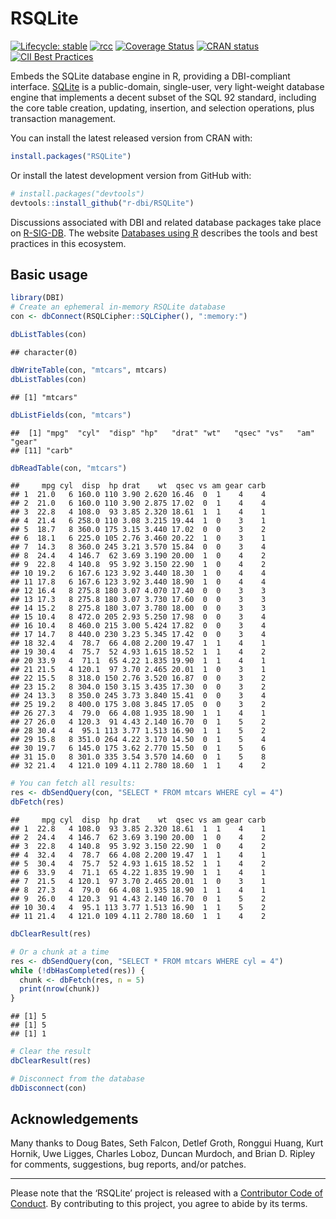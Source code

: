 
<!-- README.md is generated from README.Rmd. Please edit that file -->

# RSQLite

<!-- badges: start -->

[![Lifecycle:
stable](https://img.shields.io/badge/lifecycle-stable-brightgreen.svg)](https://lifecycle.r-lib.org/articles/stages.html)
[![rcc](https://github.com/r-dbi/RSQLite/workflows/rcc/badge.svg)](https://github.com/r-dbi/RSQLite/actions)
[![Coverage
Status](https://codecov.io/gh/r-dbi/RSQLite/branch/master/graph/badge.svg)](https://codecov.io/github/r-dbi/RSQLite?branch=master)
[![CRAN
status](https://www.r-pkg.org/badges/version/RSQLite)](https://cran.r-project.org/package=RSQLite)
[![CII Best
Practices](https://bestpractices.coreinfrastructure.org/projects/3234/badge)](https://bestpractices.coreinfrastructure.org/projects/3234)
<!-- badges: end -->

Embeds the SQLite database engine in R, providing a DBI-compliant
interface. [SQLite](https://www.sqlite.org/index.html) is a
public-domain, single-user, very light-weight database engine that
implements a decent subset of the SQL 92 standard, including the core
table creation, updating, insertion, and selection operations, plus
transaction management.

You can install the latest released version from CRAN with:

``` r
install.packages("RSQLite")
```

Or install the latest development version from GitHub with:

``` r
# install.packages("devtools")
devtools::install_github("r-dbi/RSQLite")
```

Discussions associated with DBI and related database packages take place
on [R-SIG-DB](https://stat.ethz.ch/mailman/listinfo/r-sig-db). The
website [Databases using R](https://db.rstudio.com/) describes the tools
and best practices in this ecosystem.

## Basic usage

``` r
library(DBI)
# Create an ephemeral in-memory RSQLite database
con <- dbConnect(RSQLCipher::SQLCipher(), ":memory:")

dbListTables(con)
```

    ## character(0)

``` r
dbWriteTable(con, "mtcars", mtcars)
dbListTables(con)
```

    ## [1] "mtcars"

``` r
dbListFields(con, "mtcars")
```

    ##  [1] "mpg"  "cyl"  "disp" "hp"   "drat" "wt"   "qsec" "vs"   "am"   "gear"
    ## [11] "carb"

``` r
dbReadTable(con, "mtcars")
```

    ##     mpg cyl  disp  hp drat    wt  qsec vs am gear carb
    ## 1  21.0   6 160.0 110 3.90 2.620 16.46  0  1    4    4
    ## 2  21.0   6 160.0 110 3.90 2.875 17.02  0  1    4    4
    ## 3  22.8   4 108.0  93 3.85 2.320 18.61  1  1    4    1
    ## 4  21.4   6 258.0 110 3.08 3.215 19.44  1  0    3    1
    ## 5  18.7   8 360.0 175 3.15 3.440 17.02  0  0    3    2
    ## 6  18.1   6 225.0 105 2.76 3.460 20.22  1  0    3    1
    ## 7  14.3   8 360.0 245 3.21 3.570 15.84  0  0    3    4
    ## 8  24.4   4 146.7  62 3.69 3.190 20.00  1  0    4    2
    ## 9  22.8   4 140.8  95 3.92 3.150 22.90  1  0    4    2
    ## 10 19.2   6 167.6 123 3.92 3.440 18.30  1  0    4    4
    ## 11 17.8   6 167.6 123 3.92 3.440 18.90  1  0    4    4
    ## 12 16.4   8 275.8 180 3.07 4.070 17.40  0  0    3    3
    ## 13 17.3   8 275.8 180 3.07 3.730 17.60  0  0    3    3
    ## 14 15.2   8 275.8 180 3.07 3.780 18.00  0  0    3    3
    ## 15 10.4   8 472.0 205 2.93 5.250 17.98  0  0    3    4
    ## 16 10.4   8 460.0 215 3.00 5.424 17.82  0  0    3    4
    ## 17 14.7   8 440.0 230 3.23 5.345 17.42  0  0    3    4
    ## 18 32.4   4  78.7  66 4.08 2.200 19.47  1  1    4    1
    ## 19 30.4   4  75.7  52 4.93 1.615 18.52  1  1    4    2
    ## 20 33.9   4  71.1  65 4.22 1.835 19.90  1  1    4    1
    ## 21 21.5   4 120.1  97 3.70 2.465 20.01  1  0    3    1
    ## 22 15.5   8 318.0 150 2.76 3.520 16.87  0  0    3    2
    ## 23 15.2   8 304.0 150 3.15 3.435 17.30  0  0    3    2
    ## 24 13.3   8 350.0 245 3.73 3.840 15.41  0  0    3    4
    ## 25 19.2   8 400.0 175 3.08 3.845 17.05  0  0    3    2
    ## 26 27.3   4  79.0  66 4.08 1.935 18.90  1  1    4    1
    ## 27 26.0   4 120.3  91 4.43 2.140 16.70  0  1    5    2
    ## 28 30.4   4  95.1 113 3.77 1.513 16.90  1  1    5    2
    ## 29 15.8   8 351.0 264 4.22 3.170 14.50  0  1    5    4
    ## 30 19.7   6 145.0 175 3.62 2.770 15.50  0  1    5    6
    ## 31 15.0   8 301.0 335 3.54 3.570 14.60  0  1    5    8
    ## 32 21.4   4 121.0 109 4.11 2.780 18.60  1  1    4    2

``` r
# You can fetch all results:
res <- dbSendQuery(con, "SELECT * FROM mtcars WHERE cyl = 4")
dbFetch(res)
```

    ##     mpg cyl  disp  hp drat    wt  qsec vs am gear carb
    ## 1  22.8   4 108.0  93 3.85 2.320 18.61  1  1    4    1
    ## 2  24.4   4 146.7  62 3.69 3.190 20.00  1  0    4    2
    ## 3  22.8   4 140.8  95 3.92 3.150 22.90  1  0    4    2
    ## 4  32.4   4  78.7  66 4.08 2.200 19.47  1  1    4    1
    ## 5  30.4   4  75.7  52 4.93 1.615 18.52  1  1    4    2
    ## 6  33.9   4  71.1  65 4.22 1.835 19.90  1  1    4    1
    ## 7  21.5   4 120.1  97 3.70 2.465 20.01  1  0    3    1
    ## 8  27.3   4  79.0  66 4.08 1.935 18.90  1  1    4    1
    ## 9  26.0   4 120.3  91 4.43 2.140 16.70  0  1    5    2
    ## 10 30.4   4  95.1 113 3.77 1.513 16.90  1  1    5    2
    ## 11 21.4   4 121.0 109 4.11 2.780 18.60  1  1    4    2

``` r
dbClearResult(res)

# Or a chunk at a time
res <- dbSendQuery(con, "SELECT * FROM mtcars WHERE cyl = 4")
while (!dbHasCompleted(res)) {
  chunk <- dbFetch(res, n = 5)
  print(nrow(chunk))
}
```

    ## [1] 5
    ## [1] 5
    ## [1] 1

``` r
# Clear the result
dbClearResult(res)

# Disconnect from the database
dbDisconnect(con)
```

## Acknowledgements

Many thanks to Doug Bates, Seth Falcon, Detlef Groth, Ronggui Huang,
Kurt Hornik, Uwe Ligges, Charles Loboz, Duncan Murdoch, and Brian D.
Ripley for comments, suggestions, bug reports, and/or patches.

------------------------------------------------------------------------

Please note that the ‘RSQLite’ project is released with a [Contributor
Code of Conduct](https://rsqlite.r-dbi.org/code_of_conduct). By
contributing to this project, you agree to abide by its terms.
